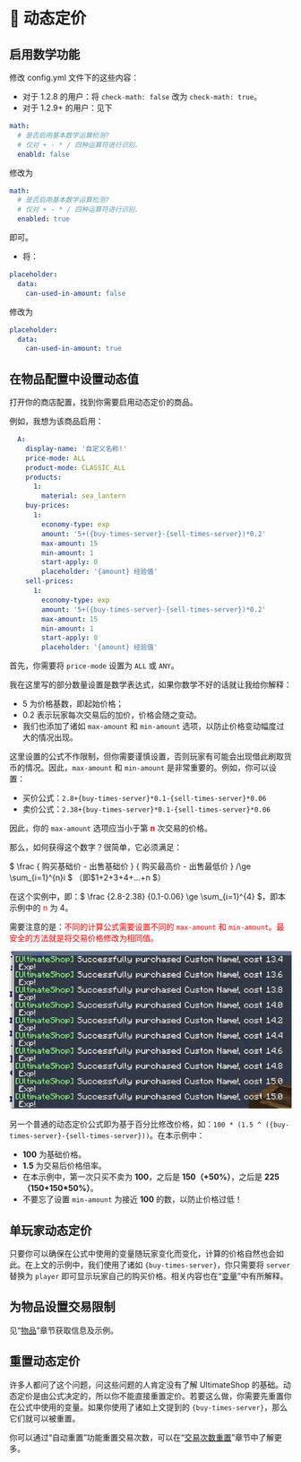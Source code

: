 # 🔄 动态定价

## 启用数学功能

修改 config.yml 文件下的这些内容：

* 对于 1.2.8 的用户：将 `check-math: false` 改为 `check-math: true`。
* 对于 1.2.9+ 的用户：见下

``` YAML
math:
  # 是否启用基本数学运算检测?
  # 仅对 + - * / 四种运算符进行识别.
  enabld: false
```

修改为

``` YAML
math:
  # 是否启用基本数学运算检测?
  # 仅对 + - * / 四种运算符进行识别.
  enabled: true
```

即可。

- 将：
``` YAML
placeholder:
  data:
    can-used-in-amount: false
```

修改为
``` YAML
placeholder:
  data:
    can-used-in-amount: true
```

## 在物品配置中设置动态值

打开你的商店配置，找到你需要启用动态定价的商品。

例如，我想为该商品启用：

``` YAML
  A:
    display-name: '自定义名称!'
    price-mode: ALL
    product-mode: CLASSIC_ALL
    products:
      1:
        material: sea_lantern
    buy-prices:
      1:
        economy-type: exp
        amount: '5+({buy-times-server}-{sell-times-server})*0.2'
        max-amount: 15
        min-amount: 1
        start-apply: 0
        placeholder: '{amount} 经验值'
    sell-prices:
      1:
        economy-type: exp
        amount: '5+({buy-times-server}-{sell-times-server})*0.2'
        max-amount: 15
        min-amount: 1
        start-apply: 0
        placeholder: '{amount} 经验值'
```

首先，你需要将 `price-mode` 设置为 `ALL` 或 `ANY`。

我在这里写的部分数量设置是数学表达式，如果你数学不好的话就让我给你解释：

- 5 为价格基数，即起始价格；
- 0.2 表示玩家每次交易后的加价，价格会随之变动。
- 我们也添加了诸如 `max-amount` 和 `min-amount` 选项，以防止价格变动幅度过大的情况出现。

这里设置的公式不作限制，但你需要谨慎设置，否则玩家有可能会出现借此刷取货币的情况。因此，`max-amount` 和 `min-amount` 是非常重要的。例如，你可以设置：

* 买价公式：`2.8+{buy-times-server}*0.1-{sell-times-server}*0.06`
* 卖价公式：`2.38+{buy-times-server}*0.1-{sell-times-server}*0.06`

因此，你的 `max-amount` 选项应当小于第 <font color="red">**n**</font> 次交易的价格。

那么，如何获得这个数字？很简单，它必须满足：

$ \frac { 购买基础价 - 出售基础价 }  { 购买最高价 - 出售最低价 } /\ge \sum_{i=1}^{n}i $ （即$1+2+3+4+...+n $）

在这个实例中，即：$ \frac {2.8-2.38} {0.1-0.06} \ge \sum_{i=1}^{4} $，即本示例中的 <font color="red">n</font> 为 4。

需要注意的是：<font color="red">不同的计算公式需要设置不同的 `max-amount` 和 `min-amount`。最安全的方法就是将交易价格修改为相同值。</font>

![img](images/image5.png)

另一个普通的动态定价公式即为基于百分比修改价格，如：`100 * (1.5 ^ ({buy-times-server}-{sell-times-server}))`。在本示例中：

* **100** 为基础价格。
* **1.5** 为交易后价格倍率。
* 在本示例中，第一次只买不卖为 **100**，之后是 **150（+50%）**，之后是 **225（150+150*50%）**。
* 不要忘了设置 `min-amount` 为接近 **100** 的数，以防止价格过低！

## 单玩家动态定价

只要你可以确保在公式中使用的变量随玩家变化而变化，计算的价格自然也会如此。在上文的示例中，我们使用了诸如 `{buy-times-server}`，你只需要将 `server` 替换为 `player` 即可显示玩家自己的购买价格。相关内容也在“[变量](placeholders.built-in-placeholder.md)”中有所解释。

## 为物品设置交易限制

见“[物品](shops.products.md)”章节获取信息及示例。

## 重置动态定价

许多人都问了这个问题，问这些问题的人肯定没有了解 UltimateShop 的基础。动态定价是由公式决定的，所以你不能直接重置定价。若要这么做，你需要先重置你在公式中使用的变量。如果你使用了诸如上文提到的 `{buy-times-server}`，那么它们就可以被重置。

你可以通过“自动重置”功能重置交易次数，可以在“[交易次数重置](shops.product-config-buy-sell-times-reset.md)”章节中了解更多。